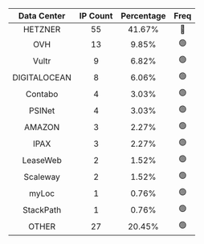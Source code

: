 | Data Center | IP Count | Percentage | Freq |
|:------------:|:--------:|:-----------:|:-----:|
| HETZNER | 55 | 41.67% | 🔴 |
| OVH | 13 | 9.85% | 🟢 |
| Vultr | 9 | 6.82% | 🟢 |
| DIGITALOCEAN | 8 | 6.06% | 🟢 |
| Contabo | 4 | 3.03% | 🟢 |
| PSINet | 4 | 3.03% | 🟢 |
| AMAZON | 3 | 2.27% | 🟢 |
| IPAX | 3 | 2.27% | 🟢 |
| LeaseWeb | 2 | 1.52% | 🟢 |
| Scaleway | 2 | 1.52% | 🟢 |
| myLoc | 1 | 0.76% | 🟢 |
| StackPath | 1 | 0.76% | 🟢 |
| OTHER | 27 | 20.45% | 🟢 |